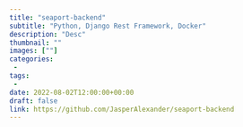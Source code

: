 ```yaml
---
title: "seaport-backend"
subtitle: "Python, Django Rest Framework, Docker"
description: "Desc"
thumbnail: ""
images: [""]
categories: 
 - 
tags:
 - 
date: 2022-08-02T12:00:00+00:00
draft: false
link: https://github.com/JasperAlexander/seaport-backend
---
```

